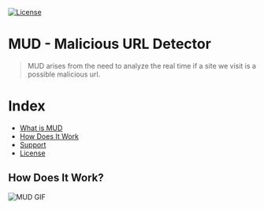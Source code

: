 [![License](https://img.shields.io/github/license/italia/bootstrap-italia.svg)](https://github.com/italia/bootstrap-italia/blob/master/LICENSE)

# MUD - Malicious URL Detector
> MUD arises from the need to analyze the real time if a site we visit is a possible malicious url.

# Index
- [What is MUD](#what-is)
- [How Does It Work](#how-does-it-work)
- [Support](#support)
- [License](#license) 

## How Does It Work?

![MUD GIF](https://www.andreatripoli.it/gif/mud.gif)
